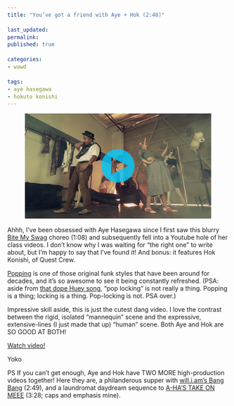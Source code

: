 ```yaml
---
title: "You’ve got a friend with Aye + Hok (2:48)"

last_updated: 
permalink: 
published: true

categories:
- wawd

tags:
- aye hasegawa
- hokuto konishi
---
```



<figure>
	<a href="https://www.youtube.com/watch?v=36XGGfn1lI4"><img src="/assets/images/2014-12-03-aye-hok.jpg" alt="Aye and Hok being mannequins" /></a>
</figure>

Ahhh, I’ve been obsessed with Aye Hasegawa since I first saw this blurry [Bite My Swag](https://www.youtube.com/watch?v=8RwdpuOST4E) choreo (1:08) and subsequently fell into a Youtube hole of her class videos. I don’t know why I was waiting for “the right one” to write about, but I’m happy to say that I’ve found it! And bonus: it features Hok Konishi, of Quest Crew.

[Popping](http://en.wikipedia.org/wiki/Popping) is one of those original funk styles that have been around for decades, and it’s so awesome to see it being constantly refreshed. (PSA: aside from [that dope Huey song](https://www.youtube.com/watch?v=WEYMaSoXQUM), “pop locking” is not really a thing. Popping is a thing; locking is a thing. Pop-locking is not. PSA over.)

Impressive skill aside, this is just the cutest dang video. I love the contrast between the rigid, isolated “mannequin” scene and the expressive, extensive-lines (I just made that up) “human” scene. Both Aye and Hok are SO GOOD AT BOTH!

[Watch video!](https://www.youtube.com/watch?v=36XGGfn1lI4)

Yoko

PS If you can’t get enough, Aye and Hok have TWO MORE high-production videos together! Here they are, a philanderous supper with [will.i.am’s Bang Bang](https://www.youtube.com/watch?v=3BZFYNZg95k) (2:49), and a laundromat daydream sequence to [A-HA’S TAKE ON MEEE](https://www.youtube.com/watch?v=IruTfpU_k5A) (3:28; caps and emphasis mine).